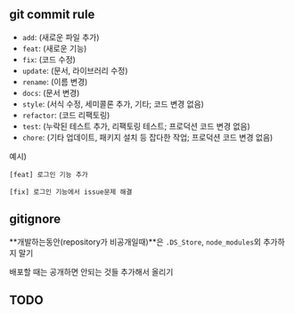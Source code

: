 ## git commit rule

- `add`: (새로운 파일 추가)
- `feat`: (새로운 기능)
- `fix`: (코드 수정)
- `update`: (문서, 라이브러리 수정)
- `rename`: (이름 변경)
- `docs`: (문서 변경)
- `style`: (서식 수정, 세미콜론 추가, 기타; 코드 변경 없음)
- `refactor`: (코드 리팩토링)
- `test`: (누락된 테스트 추가, 리팩토링 테스트; 프로덕션 코드 변경 없음)
- `chore`: (기타 업데이트, 패키지 설치 등 잡다한 작업; 프로덕션 코드 변경 없음)

예시)

```
[feat] 로그인 기능 추가

[fix] 로그인 기능에서 issue문제 해결
```

## gitignore

**개발하는동안(repository가 비공개일때)**은 `.DS_Store`, `node_modules`외 추가하지 말기


배포할 때는 공개하면 안되는 것들 추가해서 올리기

## TODO


